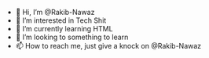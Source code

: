- 👋 Hi, I’m @Rakib-Nawaz
- 👀 I’m interested in Tech Shit
- 🌱 I’m currently learning HTML
- 💞️ I’m looking to something to learn
- 📫 How to reach me, just give a knock on @Rakib-Nawaz
